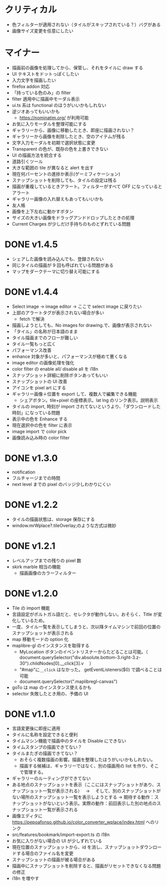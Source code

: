 # クリティカル

<!-- - 黒色だけなぜか enhance されない。transparent と同じ扱いになっている？ -->

- 色フィルターが適用されない（タイルがスキップされている？）バグがある
- 画像サイズ変更を任意にしたい

# マイナー

- 描画前の画像を処理してから、保管し、それをタイルに draw する
- UI テキストをドットっぽくしたい
- 入力文字を描画したい
- firefox addon 対応
- 「持っている色のみ」の filter
- filter 適用中に描画中モーダル表示
- ui.ts 系は functional のほうがいいかもしれない
- 逆ジオあってもいいかも
  - https://nominatim.org/ が利用可能
- お気に入りモーダルを整理可能にする
- ギャラリーから、画像に移動したとき、即座に描画されない？
- ギャラリーから画像を削除したとき、空のアイテムが残る
- 文字入力モーダルを初期で選択状態に変更
- Transparent の色が、既存の色を上書きできない
- UI の描画方法を統合する
- 道路引くツール
- 大きな範囲の tile が異なると alert を出す
- 現在何パーセントの進捗か表示(ゲーミフィケーション)
- スナップショットを削除しても、タイルの設定は残る
- 描画が重複しているときアラート。フィルターがすべて OFF になっているとアラート
- ギャラリー画像の入れ替えもあってもいいかも
- 友人帳
- 画像を上下左右に動かすボタン
- サイズの大きい画像をドラッグアンドドロップしたときの処理
- Current Charges が少しだけ手持ちのものとずれている問題

# DONE v1.4.5

- シェアした画像を読み込んでも、登録されない
- 同じタイルの描画が 9 回も呼ばれている問題がある
- マップをダークテーマに切り替え可能にする

# DONE v1.4.4

- Select image -> image editor -> ここで select image に戻りたい
- 上部のアラートタグが表示されない場合が多い
  - fetch で解決
- 描画しようとしても、No images for drawing.で、画像が表示されない
- 「タイル」の名称が日本語のまま
- タイル描画までのフローが難しい
- タイル一覧もっと広く
- パフォーマンス改善
- enhance 対象が多いと、パフォーマンスが極めて悪くなる
- image editor の画像処理を強化
- color filter の enable all/ disable all を i18n
- スナップショット詳細に削除ボタンあってもいい
- スナップショットの UI 改善
- アイコンを pixel art にする
- ギャラリー画像＋位置を export して、複数人で編集できる機能
  - シェアボタン。tile+pixel の座標表示。lat lng のリンク表示。説明表示
- タイルの import, 時刻が import されてないというより、「ダウンロードした時刻」になっている問題
- 表示中の色を Enhance する
- 現在選択中の色を filter に表示
- image import で color pick
- 画像読み込み時の color filter

# DONE v1.3.0

- notification
- フルチャージまでの時間
- next level までの pixel のバッジ少しわかりにくい

# DONE v1.2.2

- タイルの描画状態は、storage 保存にする
- window.mrWplace?.tileOverlay;のような方式は微妙

# DONE v1.2.1

- レベルアップまでの残りの pixel 数
- skirk marble 相当の機能
  - 描画画像のカラーフィルター

# DONE v1.2.0

- Tile の import 機能
- 言語設定がポルトガル語だと、セレクタが動作しない。おそらく、Title が変化しているため。
- 一度、タイル一覧を表示してしまうと、次以降タイムマシンで前回の位置のスナップショットが表示される
- map 移動モードの option 化
- maplibre-gl のインスタンスを取得する
  - MyLocation ボタンのイベントリスナーからたどることは可能。（　 document.querySelector("div.absolute.bottom-3.right-3.z-30").childNodes[0].\_\_click[3].v 　）
  - "#map"に`__click` はなかった。 getEventListeners($0) で調べることは可能
  - document.querySelector(".maplibregl-canvas")
- goTo は map のインスタンス使えるかも
- selector 失敗したとき用の、予備の UI

# DONE v1.1.0

- 言語変更後に即座に適用
- タイルに名称を設定できると便利
- タイムマシン機能で描画中のタイルを Disable にできない
- タイムスタンプの描画できてない？
- タイルまたぎの描画できてない？
  - おそらく複数描画の影響。描画を整理したほうがいいかもしれない。
  - 描画する候補は、ギャラリーではなく、別の描画用の list を作り、そこで管理する。
- ギャラリーのルーティングができてない
- ある地点のスナップショットを表示（ここにはスナップショットがあり、スナップショット一覧が表示される）　 → 　そして、別のスナップショットがない場所のスナップショット一覧を表示しようとする → 期待する動作：スナップショットがないという表示。実際の動作：前回表示した別の地点のスナップショット一覧が表示される
- 画像エディタに https://pepoafonso.github.io/color_converter_wplace/index.html へのリンク
- src/features/bookmark/import-export.ts の i18n
- お気に入りがない場合の UI が少しずれている
- 現在位置のスナップショットから、id を消し、スナップショットダウンロードする場合のファイル名を変更
- スナップショットの描画が被る場合がある
- 描画中にスナップショットを削除すると、描画がリセットできなくなる問題の修正
- i18n を増やす
